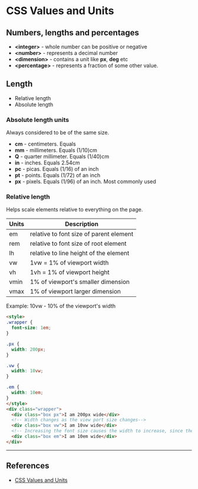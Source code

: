 # CSS Values and Units

## Numbers, lengths and percentages

- **&lt;integer&gt;** - whole number can be positive or negative
- **&lt;number&gt;** - represents a decimal number
- **&lt;dimension&gt;** - contains a unit like **px**, **deg** etc
- **&lt;percentage&gt;** - represents a fraction of some other value.

## Length

- Relative length
- Absolute length

### Absolute length units

Always considered to be of the same size.

- **cm** - centimeters. Equals
- **mm** - millimeters. Equals (1/10)cm
- **Q** - quarter millimeter. Equals (1/40)cm
- **in** - inches. Equals 2.54cm
- **pc** - picas. Equals (1/16) of an inch
- **pt** - points. Equals (1/72) of an inch
- **px** - pixels. Equals (1/96) of an inch. Most commonly used

### Relative length

Helps scale elements relative to everything on the page.

| Units | Description                             |
| ----- | --------------------------------------- |
| em    | relative to font size of parent element |
| rem   | relative to font size of root element   |
| lh    | relative to line height of the element  |
| vw    | 1vw = 1% of viewport width              |
| vh    | 1vh = 1% of viewport height             |
| vmin  | 1% of viewport's smaller dimension      |
| vmax  | 1% of viewport larger dimension         |

Example:
10vw - 10% of the viewport's width

```HTML
<style>
.wrapper {
  font-size: 1em;
}

.px {
  width: 200px;
}

.vw {
  width: 10vw;
}

.em {
  width: 10em;
}
</style>
<div class="wrapper">
  <div class="box px">I am 200px wide</div>
  <!-- Width changes as the view port size changes-->
  <div class="box vw">I am 10vw wide</div>
  <!-- Increasing the font size causes the width to increase, since the width is specified relative to the font-size -->
  <div class="box em">I am 10em wide</div>
</div>
```

---

## References

- [CSS Values and Units](https://developer.mozilla.org/en-US/docs/Learn/CSS/Building_blocks/Values_and_units)
